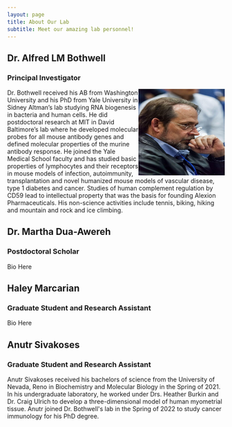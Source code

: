 ```yaml
---
layout: page
title: About Our Lab
subtitle: Meet our amazing lab personnel!
---
```



## Dr. Alfred LM Bothwell
### Principal Investigator

<img src="/assets/img/bothwell.jpg" align = right height="200" width="200" >
Dr. Bothwell received his AB from Washington University and his PhD from Yale University in Sidney Altman’s lab studying RNA biogenesis in bacteria and human cells.  He did postdoctoral research at MIT in David Baltimore’s lab where he developed molecular probes for all mouse antibody genes and defined molecular properties of the murine antibody response.  He joined the Yale Medical School faculty and has studied basic properties of lymphocytes and their receptors in mouse models of infection, autoimmunity, transplantation and novel humanized mouse models of vascular disease, type 1 diabetes and cancer. Studies of human complement regulation by CD59 lead to intellectual property that was the basis for founding Alexion Pharmaceuticals.  His non-science activities include tennis, biking, hiking and mountain and rock and ice climbing. 
&nbsp
&nbsp
&nbsp
&nbsp

## Dr. Martha Dua-Awereh
### Postdoctoral Scholar
Bio Here

## Haley Marcarian
### Graduate Student and Research Assistant
Bio Here

## Anutr Sivakoses
### Graduate Student and Research Assistant
Anutr Sivakoses received his bachelors of science from the University of Nevada, Reno in Biochemistry and Molecular Biology in the Spring of 2021. In his undergraduate laboratory, he worked under Drs. Heather Burkin and Dr. Craig Ulrich to develop a three-dimensional model of human myometrial tissue. Anutr joined Dr. Bothwell's lab in the Spring of 2022 to study cancer immunology for his PhD degree. 
